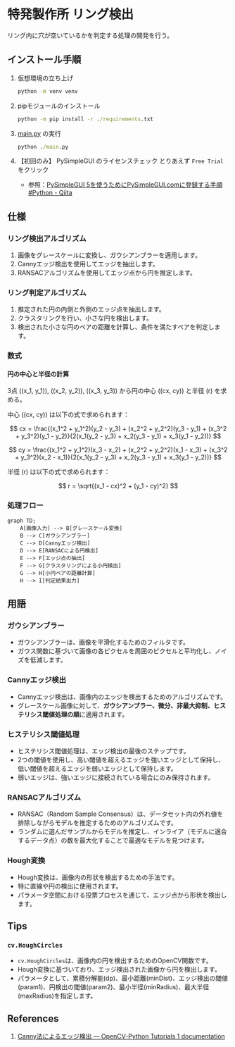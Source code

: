 # 特発製作所 リング検出

リング内に穴が空いているかを判定する処理の開発を行う。

## インストール手順

1. 仮想環境の立ち上げ
    ```cmd
    python -m venv venv
    ```

2. pipモジュールのインストール
    ```cmd
    python -m pip install -r ./requirements.txt
    ```

3. [main.py](./main.py) の実行
    ```cmd
    python ./main.py
    ```

4. 【初回のみ】 PySimpleGUI のライセンスチェック とりあえず `Free Trial` をクリック
    * 参照：[PySimpleGUI 5を使うためにPySimpleGUI.comに登録する手順 #Python - Qiita](https://qiita.com/hideh_hash_845/items/af4fe7bfaaa099ac5dce)

## 仕様

### リング検出アルゴリズム

1. 画像をグレースケールに変換し、ガウシアンブラーを適用します。
2. Cannyエッジ検出を使用してエッジを抽出します。
3. RANSACアルゴリズムを使用してエッジ点から円を推定します。

### リング判定アルゴリズム

1. 推定された円の内側と外側のエッジ点を抽出します。
2. クラスタリングを行い、小さな円を検出します。
3. 検出された小さな円のペアの距離を計算し、条件を満たすペアを判定します。

### 数式

#### 円の中心と半径の計算

3点 \((x_1, y_1)\), \((x_2, y_2)\), \((x_3, y_3)\) から円の中心 \((cx, cy)\) と半径 \(r\) を求める。

中心 \((cx, cy)\) は以下の式で求められます：

$$
cx = \frac{(x_1^2 + y_1^2)(y_2 - y_3) + (x_2^2 + y_2^2)(y_3 - y_1) + (x_3^2 + y_3^2)(y_1 - y_2)}{2(x_1(y_2 - y_3) + x_2(y_3 - y_1) + x_3(y_1 - y_2))}
$$

$$
cy = \frac{(x_1^2 + y_1^2)(x_3 - x_2) + (x_2^2 + y_2^2)(x_1 - x_3) + (x_3^2 + y_3^2)(x_2 - x_1)}{2(x_1(y_2 - y_3) + x_2(y_3 - y_1) + x_3(y_1 - y_2))}
$$

半径 \(r\) は以下の式で求められます：

$$
r = \sqrt{(x_1 - cx)^2 + (y_1 - cy)^2}
$$

### 処理フロー

```mermaid
graph TD;
    A[画像入力] --> B[グレースケール変換]
    B --> C[ガウシアンブラー]
    C --> D[Cannyエッジ検出]
    D --> E[RANSACによる円検出]
    E --> F[エッジ点の抽出]
    F --> G[クラスタリングによる小円検出]
    G --> H[小円ペアの距離計算]
    H --> I[判定結果出力]
```

## 用語

### ガウシアンブラー

* ガウシアンブラーは、画像を平滑化するためのフィルタです。
* ガウス関数に基づいて画像の各ピクセルを周囲のピクセルと平均化し、ノイズを低減します。

### Cannyエッジ検出

* Cannyエッジ検出は、画像内のエッジを検出するためのアルゴリズムです。
* グレースケール画像に対して、**ガウシアンブラー、微分、非最大抑制、ヒステリシス閾値処理の順**に適用されます。

### ヒステリシス閾値処理

* ヒステリシス閾値処理は、エッジ検出の最後のステップです。
* 2つの閾値を使用し、高い閾値を超えるエッジを強いエッジとして保持し、低い閾値を超えるエッジを弱いエッジとして保持します。
* 弱いエッジは、強いエッジに接続されている場合にのみ保持されます。

### RANSACアルゴリズム

* RANSAC（Random Sample Consensus）は、データセット内の外れ値を排除しながらモデルを推定するためのアルゴリズムです。
* ランダムに選んだサンプルからモデルを推定し、インライア（モデルに適合するデータ点）の数を最大化することで最適なモデルを見つけます。

### Hough変換

* Hough変換は、画像内の形状を検出するための手法です。
* 特に直線や円の検出に使用されます。
* パラメータ空間における投票プロセスを通じて、エッジ点から形状を検出します。

## Tips

### `cv.HoughCircles`

* `cv.HoughCircles`は、画像内の円を検出するためのOpenCV関数です。
* Hough変換に基づいており、エッジ検出された画像から円を検出します。
* パラメータとして、累積分解能(dp)、最小距離(minDist)、エッジ検出の閾値(param1)、円検出の閾値(param2)、最小半径(minRadius)、最大半径(maxRadius)を指定します。

## References
1. [Canny法によるエッジ検出 — OpenCV-Python Tutorials 1 documentation](https://labs.eecs.tottori-u.ac.jp/sd/Member/oyamada/OpenCV/html/py_tutorials/py_imgproc/py_canny/py_canny.html)